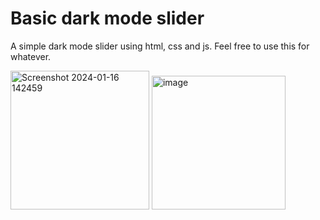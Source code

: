 # Basic dark mode slider

A simple dark mode slider using html, css and js.
Feel free to use this for whatever.

<img width="222" alt="Screenshot 2024-01-16 142459" src="https://github.com/AtomicExpresso/Basic-dark-mode-slider/assets/156177896/fec11815-c3fb-4c63-88cf-ba030a7551e2">

<img width="214" alt="image" src="https://github.com/AtomicExpresso/Basic-dark-mode-slider/assets/156177896/b73adbfd-1be1-4426-afb1-6e0c788b64db">

